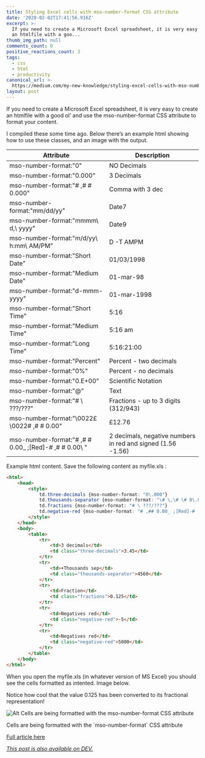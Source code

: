 ```yaml
---
title: Styling Excel cells with mso-number-format CSS attribute
date: '2020-02-02T17:41:56.916Z'
excerpt: >-
  If you need to create a Microsoft Excel spreadsheet, it is very easy to create
  an htmlfile with a goo...
thumb_img_path: null
comments_count: 0
positive_reactions_count: 3
tags:
  - css
  - html
  - productivity
canonical_url: >-
  https://medium.com/my-new-knowledge/styling-excel-cells-with-mso-number-format-css-attribute-71d9da54edae
layout: post
---
```

If you need to create a Microsoft Excel spreadsheet, it is very easy to create an htmlfile with a good ol’ and use the mso-number-format CSS attribute to format your content.

I compiled these some time ago. Below there’s an example html showing how to use these classes, and an image with the output.

| Attribute           | Description |
|---------------------|-------------|
|mso-number-format:"0"|NO Decimals|
|mso-number-format:"0\.000"|3 Decimals|
|mso-number-format:"\# \,\# \# 0\.000"|Comma with 3 dec|
|mso-number-format:"mm\/dd\/yy"|Date7|
|mso-number-format:"mmmm\ d\,\ yyyy"|Date9|
|mso-number-format:"m\/d\/yy\ h\:mm\ AM\/PM"|D -T AMPM|
|mso-number-format:"Short Date"|01/03/1998|
|mso-number-format:"Medium Date"|01-mar-98|
|mso-number-format:"d\-mmm\-yyyy"|01-mar-1998|
|mso-number-format:"Short Time"|5:16|
|mso-number-format:"Medium Time"|5:16 am|
|mso-number-format:"Long Time"|5:16:21:00|
|mso-number-format:"Percent"|Percent - two decimals|
|mso-number-format:"0%"|Percent - no decimals|
|mso-number-format:"0\.E+00"|Scientific Notation|
|mso-number-format:"\@"|Text|
|mso-number-format:"\# \ ???\/???"|Fractions - up to 3 digits (312/943)|
|mso-number-format:"\0022£\0022\# \,\# \# 0\.00"|£12.76|
|mso-number-format:"\# \,\# \# 0\.00_ \;\[Red\]\-\# \,\# \# 0\.00\ "|2 decimals, negative numbers in red and signed (1.56 -1.56)|

Example html content. Save the following content as myfile.xls :


```html
<html>
    <head>
        <style>
            td.three-decimals {mso-number-format: "0\.000"}
            td.thousands-separator {mso-number-format: "\# \,\# \# 0\.000"}
            td.fractions {mso-number-format: "# \ ???/???"}
            td.negative-red {mso-number-format: "# ,## 0.00_ ;[Red]-# ,## 0.00\ "  }
        </style>
    </head>
    <body>
        <table>
            <tr>
                <td>3 decimals</td>
                <td class="three-decimals">3.45</td>
            </tr>
            <tr>
                <td>+Thousands sep</td>
                <td class="thousands-separator">4560</td>
            </tr>
            <tr>
                <td>Fraction</td>
                <td class="fractions">0.125</td>
            </tr>
            <tr>
                <td>Negatives red</td>
                <td class="negative-red">-5</td>
            </tr>
            <tr>
                <td>Negatives red</td>
                <td class="negative-red">5000</td>
            </tr>
        </table>
    </body>
</html>
```


When you open the myfile.xls (in whatever version of MS Excel) you should see the cells formatted as intented. Image below.

Notice how cool that the value 0.125 has been converted to its fractional representation!

![Alt Cells are being formatted with the 
`mso-number-format`
 CSS attribute](https://miro.medium.com/max/400/1*de0LzMY5OiOPyiNB3XU10A.png)
<figcaption>Cells are being formatted with the 
`mso-number-format`
 CSS attribute</figcaption>

[Full article here](https://medium.com/my-new-knowledge/styling-excel-cells-with-mso-number-format-css-attribute-71d9da54edae)

*[This post is also available on DEV.](https://dev.to/michrodz/styling-excel-cells-with-mso-number-format-css-attribute-updated-j6i)*


<script>
const parent = document.getElementsByTagName('head')[0];
const script = document.createElement('script');
script.type = 'text/javascript';
script.src = 'https://cdnjs.cloudflare.com/ajax/libs/iframe-resizer/4.1.1/iframeResizer.min.js';
script.charset = 'utf-8';
script.onload = function() {
    window.iFrameResize({}, '.liquidTag');
};
parent.appendChild(script);
</script>    
